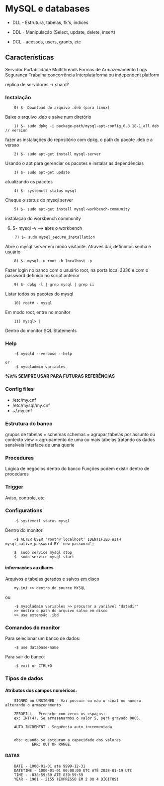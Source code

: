 # MySQL e databases

* DLL - Estrutura, tabelas, fk's, índices

* DDL - Manipulação (Select, update, delete, insert)

* DCL - acessos, users, grants, etc


## Características

Servidor
Portabilidade
Multithreads
Formas de Armazenamento
Logs
Segurança
Trabalha concorrência
Interplataforma ou independent platform


réplica de servidores -> shard?

### Instalação

		0) $- Download do arquivo .deb (para linux)
Baixe o arquivo .deb e salve num diretório

		1) $- sudo dpkg -i package-path/mysql-apt-config_0.8.18-1_all.deb // version
fazer as instalações do repositório com dpkg, o path do pacote .deb e a versao

		2) $- sudo apt-get install mysql-server
Usando o apt para gerenciar os pacotes e instalar as dependências

		3) $- sudo apt-get update
atualizando os pacotes

		4) $- systemctl status mysql
Cheque o status do mysql server

		5) $- sudo apt-get install mysql-workbench-community
instalação do workbench community

6) $- mysql -v --> abre o workbench

		7) $- sudo mysql_secure_installation
Abre o mysql server em modo visitante. Através daí, definimos senha e usuário

		8) $- mysql -u root -h localhost -p
Fazer login no banco com o usuário root, na porta local 3336 e com o password definido no script anterior

		9) $- dpkg -l | grep mysql | grep ii
Listar todos os pacotes do mysql

		10) root# - mysql
Em modo root, entre no monitor

		11) mysql> |
Dentro do monitor SQL Statements



### Help

		-$ mysqld --verbose --help
		
	or
		-$ mysqladmin variables	
		

<b> %\t% SEMPRE USAR PARA FUTURAS REFERÊNCIAS</b>


### Config files

* /etc/my.cnf
* /etc/mysql/my.cnf 
* ~/.my.cnf

### Estrutura do banco

grupos de tabelas = schemas
schemas = agrupar tabelas por assunto ou contexto
view = agrupamento de uma ou mais tabelas tratando os dados sensíveis
interface de uma querie

### Procedures

Lógica de negócios dentro do banco
Funções podem existir dentro de procedures

### Trigger
Aviso, controle, etc

### Configurations

		-$ systemctl status mysql

Dentro do monitor:

		-$ ALTER USER 'root'@'localhost' IDENTIFIED WITH mysql_native_password BY 'new-password';

		$  sudo service mysql stop
		$  sudo service mysql start
		

#### informações auxiliares

Arquivos e tabelas gerados e salvos em disco

		my.ini >> dentro do source MYSQL
ou

		-$ mysqladmin variables >> procurar a variável "datadir"
		>> mostra o path do arquivo salvo em disco
		>> usa extensão .ibd

### Comandos do monitor

Para selecionar um banco de dados:

		-$ use database-name

Para sair do banco:

		-$ exit or CTRL+D



### Tipos de dados

#### Atributos dos campos numéricos:

		SIGNED ou UNSIGNED - Vai possuir ou não o sinal no numero alterando o armazenamento

		ZEROFILL - Preenche com zeros os espaços:
		ex: INT(4). Se armazenarmos o valor 5, será gravado 0005.

		AUTO_INCREMENT - Sequência auto incrementada


		obs: quando se estouram a capacidade dos valores
				ERR: OUT OF RANGE.

#### DATAS

		DATE - 1000-01-01 até 9999-12-31
		DATETIME - 1000-01-01 00:00:00 UTC ATÉ 2038-01-19 UTC
		TIME - -838:59:59 ATÉ 839:59:59
		YEAR - 1901 - 2155 (EXPRESSO EM 2 OU 4 DÍGITOS)























	
	

